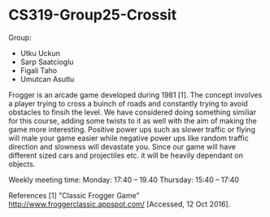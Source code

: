 # CS319-Group25-Crossit

Group: 
- Utku Uckun
- Sarp Saatcioglu
- Figali Taho
- Umutcan Asutlu

Frogger is an arcade game developed during 1981 [1]. The concept involves a player trying to cross a buinch of roads and constantly trying to avoid obstacles to finsih the level. We have considered doing something similiar for this course, adding some twists to it as well with the aim of making the game more interesting. Positive power ups such as slower traffic or flying will male your game easier while negative power ups like random traffic direction and slowness will devastate you. Since our game will have different sized cars and projectiles etc. it will be heavily dependant on objects. 


Weekly meeting time:
Monday: 17:40 – 19.40 
Thursday: 15:40 – 17:40


References
[1] "Classic Frogger Game"
http://www.froggerclassic.appspot.com/ [Accessed, 12 Oct 2016].
 


